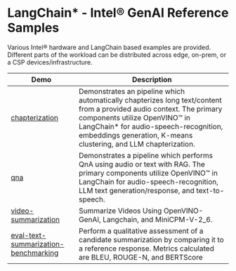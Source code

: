 # LangChain* - Intel® GenAI Reference Samples

Various Intel® hardware and LangChain based examples are provided. Different parts of the workload can be distributed across edge, on-prem, or a CSP devices/infrastructure.

| Demo  | Description |
| ------------- | ------------- |
| [chapterization](chapterization) | Demonstrates an pipeline which automatically chapterizes long text/content from a provided audio context. The primary components utilize OpenVINO™ in LangChain* for audio-speech-recognition, embeddings generation, K-means clustering, and LLM chapterization.  |
| [qna](qna)  | Demonstrates a pipeline which performs QnA using audio or text with RAG. The primary components utilize OpenVINO™ in LangChain for audio-speech-recognition, LLM text generation/response, and text-to-speech.   |
| [video-summarization](video-summarization)  |  Summarize Videos Using OpenVINO-GenAI, Langchain, and MiniCPM-V-2_6.  |
| [eval-text-summarization-benchmarking](genai-eval-text-summarization-benchmarking)  |  Perform a qualitative assessment of a candidate summarization by comparing it to a reference response. Metrics calculated are BLEU, ROUGE-N, and BERTScore  |
